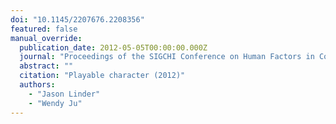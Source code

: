 ```yaml
---
doi: "10.1145/2207676.2208356"
featured: false
manual_override:
  publication_date: 2012-05-05T00:00:00.000Z
  journal: "Proceedings of the SIGCHI Conference on Human Factors in Computing Systems"
  abstract: ""
  citation: "Playable character (2012)"
  authors:
    - "Jason Linder"
    - "Wendy Ju"
---
```


<!-- You can add additional content about this publication here if needed -->
